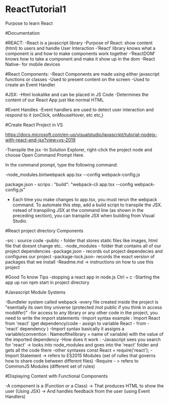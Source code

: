 # ReactTutorial1
Purpose to learn React

#Documentation

#REACT:
-React is a javascript library
-Purpose of React: show content (html) to users and handle User Interaction
-‘React’ library knows what a component is and how to make components work together
-‘ReactDOM’ knows how to take a component and make it show up in the dom
-React Native- for mobile devices

#React Components:
-React Components are made using either javascript functions or classes
-Used to present content on the screen
-Used to create an Event Handler

#JSX:
-Html lookalike and can be placed in JS Code
-Determines the content of our React App just like normal HTML

#Event Handles
-Event handlers are used to detect user interaction and respond to it (onClick, onMouseHover, etc etc,)

#Create React Project in VS

https://docs.microsoft.com/en-us/visualstudio/javascript/tutorial-nodejs-with-react-and-jsx?view=vs-2019

-Transpile the jsx
-In Solution Explorer, right-click the project node and choose Open Command Prompt Here.

In the command prompt, type the following command:

-node_modules\.bin\webpack app.tsx --config webpack-config.js

 package.json - scrips :
 "build": "webpack-cli app.tsx --config webpack-config.js"
- Each time you make changes to app.tsx, you must rerun the webpack command. To automate this step, add a build script to transpile the JSX.
 nstead of transpiling JSX at the command line (as shown in the preceding section), you can transpile JSX when building from Visual Studio.

#React project directory Components

-src : source code
-public - folder that stores static files like images, html file that doesnt change etc..
-node_modules - folder that contains all of our project dependencies
-package.json - records out project dependecies and configures our project
-package-lock.json- records the exact version of packages that we install
-Readme.md -> instructions on how to use this project

#Good To know Tips
-stopping a react app in node.js Ctrl + c
-Starting the app up run npm start in project directory

#Javascript Module Systems

-Bundleler system called webpack
-every file created inside the project is "esentially its own tiny universe (protected /not public if you think in access moddifer)"
-for access to any library or any other code in the project, you need to write the import statements
-Import syntax  example : Import React from 'react' (get dependency/code - assign to variable React - from - 'react' dependency )
-Import syntax basically it assigns a variable(convention : Nameofthelibrary = name of variable) with the value of the imported dependency
-How does it work :
-Javascript sees you search for 'react' -> looks into node_modules and goes into the 'react' folder and gets all the code there
-other syntaxes const React = require('react');
-Import Statement -> refers to ES2015 Modules (set of rulles that governs how to share code between different files)
-Require - > refers to CommonJS Modules (different set of rules)

#Displaying Content with Functional Components

-A component is a (Function or a Class) -> That produces HTML to show the user (Using JSX) -> And handles feedback from the user (using Event Handlers)